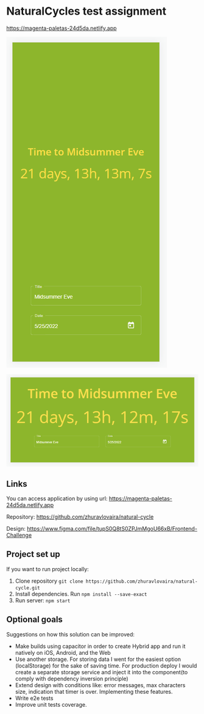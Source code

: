 # NaturalCycles test assignment

https://magenta-paletas-24d5da.netlify.app

![img.png](src/assets/screenshot.png)

![img_1.png](src/assets/screenshot1.png)

## Links

You can access application by using url: https://magenta-paletas-24d5da.netlify.app

Repository: https://github.com/zhuravlovaira/natural-cycle

Design: https://www.figma.com/file/tupS0Q8tS0ZPJmMgoU66xB/Frontend-Challenge

## Project set up

If you want to run project locally:

1. Clone repository `git clone https://github.com/zhuravlovaira/natural-cycle.git`
2. Install dependencies. Run `npm install --save-exact`
3. Run server: `npm start`

## Optional goals

Suggestions on how this solution can be improved:
* Make builds using capacitor in order to create Hybrid app and run it natively on iOS, Android, and the Web
* Use another storage. For storing data I went for the easiest option (localStorage) for the sake of saving time. For production deploy I would create a separate storage service and inject it into the component(to comply with dependency inversion principle)  
* Extend design with conditions like: error messages, max characters size, indication that timer is over. Implementing these features.
* Write e2e tests
* Improve unit tests coverage.

